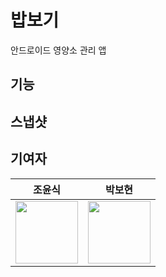 # 밥보기

안드로이드 영양소 관리 앱

## 기능

## 스냅샷



## 기여자

|조윤식|박보현|
|-|-|
|<a href="https://github.com/CHOYUNSIG"><img src="https://avatars.githubusercontent.com/u/61886049?v=4" width="100px"/></a>|<a href="https://github.com/HIROKIPark"><img src="https://avatars.githubusercontent.com/u/99084610?v=4" width="100px"/></a>|

